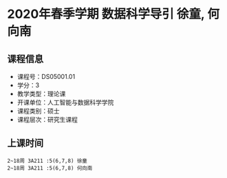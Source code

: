 # 2020年春季学期 数据科学导引 徐童, 何向南






## 课程信息

- 课程号：DS05001.01
- 学分：3
- 教学类型：理论课
- 开课单位：人工智能与数据科学学院
- 课程类别：硕士
- 课程层次：研究生课程

## 上课时间

```
2~18周 3A211 :5(6,7,8) 徐童
2~18周 3A211 :5(6,7,8) 何向南
```


